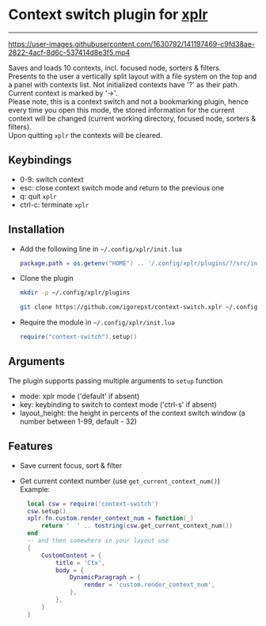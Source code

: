 # Context switch plugin for [xplr](https://xplr.dev)
----------------------------------------------------


https://user-images.githubusercontent.com/1630792/141197469-c9fd38ae-2822-4acf-8d6c-537414d8e3f5.mp4


Saves and loads 10 contexts, incl. focused node, sorters & filters.<br/>
Presents to the user a vertically split layout with a file system on the top and
a panel with contexts list. Not initialized contexts have '?' as their path.
Current context is marked by '->'.<br/>
Please note, this is a context switch and not a bookmarking plugin, hence every time
you open this mode, the stored information for the current context will be changed
(current working directory, focused node, sorters & filters).<br/>
Upon quitting `xplr` the contexts will be cleared.

## Keybindings

- 0-9: switch context
- esc: close context switch mode and return to the previous one
- q: quit `xplr`
- ctrl-c: terminate `xplr`

## Installation

- Add the following line in `~/.config/xplr/init.lua`

  ```lua
  package.path = os.getenv("HOME") .. '/.config/xplr/plugins/?/src/init.lua'
  ```

- Clone the plugin

  ```bash
  mkdir -p ~/.config/xplr/plugins

  git clone https://github.com/igorepst/context-switch.xplr ~/.config/xplr/plugins/context-switch
  ```

- Require the module in `~/.config/xplr/init.lua`

  ```lua
  require("context-switch").setup()
  ```

## Arguments
The plugin supports passing multiple arguments to `setup` function

- mode: xplr mode ('default' if absent)
- key: keybinding to switch to context mode ('ctrl-s' if absent)
- layout_height: the height in percents of the context switch window (a number between 1-99, default - 32)


## Features

- Save current focus, sort & filter 
- Get current context number (use `get_current_context_num()`)<br/>
Example:

  ```lua
    local csw = require('context-switch')
    csw.setup()
    xplr.fn.custom.render_context_num = function(_)
        return '  ' .. tostring(csw.get_current_context_num())
    end
    -- and then somewhere in your layout use
    {
        CustomContent = {
            title = 'Ctx',
            body = {
                DynamicParagraph = {
                    render = 'custom.render_context_num',
                },
            },
        }
    }
  ```

